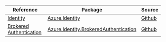 | Reference | Package | Source |
|---|---|---|
|[Identity](identity-readme.md)|[Azure.Identity](https://www.nuget.org/packages/Azure.Identity)|[Github](https://github.com/Azure/azure-sdk-for-net/blob/main/sdk/identity/Azure.Identity)|
|[Brokered Authentication](identity.brokeredauthentication-readme.md)|[Azure.Identity.BrokeredAuthentication](https://www.nuget.org/packages/Azure.Identity.BrokeredAuthentication)|[Github](https://github.com/Azure/azure-sdk-for-net/blob/main/sdk/identity/Azure.Identity.BrokeredAuthentication)|

